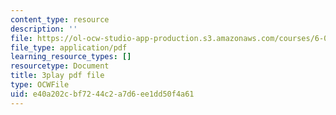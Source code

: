 ```yaml
---
content_type: resource
description: ''
file: https://ol-ocw-studio-app-production.s3.amazonaws.com/courses/6-01sc-introduction-to-electrical-engineering-and-computer-science-i-spring-2011/e40a202cbf7244c2a7d6ee1dd50f4a61_cQntMUMQyRw.pdf
file_type: application/pdf
learning_resource_types: []
resourcetype: Document
title: 3play pdf file
type: OCWFile
uid: e40a202c-bf72-44c2-a7d6-ee1dd50f4a61
---
```

